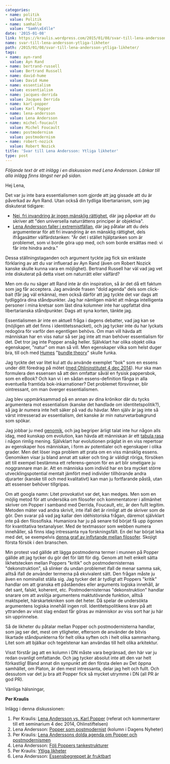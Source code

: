 ```yaml
---
categories:
- name: politik
  value: Politik
- name: samhalle
  value: "Samh\xE4lle"
date: '2015-01-08'
link: https://kraulis.wordpress.com/2015/01/08/svar-till-lena-andersson-ytliga-likheter/
name: svar-till-lena-andersson-ytliga-likheter
path: /2015/01/08/svar-till-lena-andersson-ytliga-likheter/
tags:
- name: ayn-rand
  value: Ayn Rand
- name: bertrand-russell
  value: Bertrand Russell
- name: david-hume
  value: David Hume
- name: essentialism
  value: essentialism
- name: jacques-derrida
  value: Jacques Derrida
- name: karl-popper
  value: Karl Popper
- name: lena-andersson
  value: Lena Andersson
- name: michel-foucault
  value: Michel Foucault
- name: postmodernism
  value: postmodernism
- name: robert-nozick
  value: Robert Nozick
title: 'Svar till Lena Andersson: Ytliga likheter'
type: post
---
```

*Följande text är ett inlägg i en diskussion med Lena Andersson. Länkar till alla inlägg finns längst ner på sidan.*

Hej Lena,

Det var ju inte bara essentialismen som gjorde att jag gissade att du är påverkad av Ayn Rand. Utan också din tydliga libertarianism, som jag diskuterat tidigare:

- [Nej, fri invandring är ingen mänsklig rättighet](/2014/09/22/nej-fri-invandring-ar-ingen-mansklig-rattighet/), där jag påpekar att du skriver att "den universella naturrättens principer är objektiva".
- [Lena Andersson faller i extremistfällan](/2013/12/15/lena-andersson-faller-i-extremistfallan/), där jag påtalar att du dels argumenterar för att fri invandring är en mänsklig rättighet, dels ifrågasätter välfärdstanken: "Är det i stället hjälptanken som är problemet, som vi borde göra upp med, och som borde ersättas med: vi får inte hindra andra."

Dessa ställningstaganden och argument tyckte jag fick sin enklaste förklaring av att du var influerad av Ayn Rand (även om Robert Nozick kanske skulle kunna vara en möjlighet). Bertrand Russell har väl vad jag vet inte diskuterat på detta viset om naturrätt eller välfärd?

Men om du nu säger att Rand inte är din inspiration, så är det då ett faktum som jag får acceptera. Jag använde frasen "dold agenda" dels som click-bait (får jag väl erkänna), men också därför att jag tyckte det var dags att tydliggöra dina ståndpunkter. Jag har nämligen märkt att många intelligenta personer i mina kretsar som läst dina kolumner inte har uppfattat dina libertarianska ståndpunkter. Dags att syna korten, tänkte jag.



Essentialismen är inte en aktuell fråga i dagens debatter, vad jag kan se (möjligen att det finns i identitetssnacket), och jag tycker inte du har lyckats redogöra för varför den egentligen behövs. Om man vill hävda att människan har en viss natur så ser jag inte att man behöver essentialism för det. Det tror jag inte Popper ansåg heller. Självklart har olika objekt olika egenskaper, "natur" om man så vill. Men egenskaper vilka som helst duger bra, till och med [Humes](http://en.wikipedia.org/wiki/David_Hume) "[bundle theory](http://en.wikipedia.org/wiki/Bundle_theory)" skulle funka.

Jag tyckte det var litet kul att du använde exemplet "bok" som en essens under ditt föredrag på mötet ([med Ohlininstitutet 4 dec 2014](/2014/12/05/lena-andersson-vs-karl-popper/)). Hur ska man formulera den essensen så att den omfattar såväl en fysisk pappersbok, som en eBook? Och kan vi i en sådan essens-definition fånga in alla eventuella framtida bok-inkarnationer? Det problemet försvinner, blir ointressant, om man överger essentialismen.

Jag blev uppmärksammad på en annan av dina krönikor där du tycks argumentera mot essentialism (kanske det handlade om identitetspolitik?), så jag är numera inte helt säker på vad du hävdar. Men själv är jag inte så värst intresserad av essentialism, det kanske är min naturvetarbakgrund som spökar.

Jag jobbar ju med [genomik](http://en.wikipedia.org/wiki/Genomics), och jag begriper ärligt talat inte hur någon alls idag, med kunskap om evolution, kan hävda att människan är ett [tabula rasa](http://en.wikipedia.org/wiki/Tabula_rasa) i någon rimlig mening. Självklart har evolutionen präglat in en viss repertoar av egenskaper hos människan, i form av potentialer och egenskaper i olika grader. Men det löser inga problem att prata om en viss mänsklig essens. Genomiken visar ju bland annat att saker och ting är väldigt röriga, försöken att till exempel bestämma ett referens-genom för en art blir smetigare ju noggrannare man är. Att en människa som individ har en bra mycket större utvecklingspotential mentalt jämfört med individer tillhörande andra djurarter (kanske till och med kvalitativt) kan man ju fortfarande påstå, utan att essenser behöver tillgripas.

Om att googla namn: Litet provokativt var det, kan medges. Men som en möjlig metod för att undersöka om filosofer och kommentatorer i allmänhet skriver om Popper i samband med Derrida, Foucault, etc, är den fullt legitim. Metoden mäter vad andra skrivit, inte ifall det är rimligt att de skriver som de gör. Den svarar på vad jag kallar den idéhistoriska frågan, däremot självklart inte på den filosofiska. Humaniora har ju på senare tid börjat få upp ögonen för kvantitativa textanalyser. Med de textmassor som webben numera innehåller, så finns idag intressanta nya forskningsfält. En del har börjat leka med det, se exempelvis [denna graf av inflytande mellan filosofer](https://drunksandlampposts.wordpress.com/2012/06/13/graphing-the-history-of-philosophy/). Skojigt första försök i den branschen.

Min protest vad gällde att lägga postmoderna termer i munnen på Popper gällde att jag tycker du gör det för lätt för dig. Genom att helt enkelt sätta likhetstecken mellan Poppers "kritik" och postmodernisternas "dekonstruktion", så slinker du undan problemet ifall de menar samma sak, alltså ifall de använder termerna på ekvivalent sätt. Den frågan måste ju även en nominalist ställa sig. Jag tycker det är tydligt att Poppers "kritik" handlar om att granska ett påståendes eller arguments logiska innehåll, är det sant, falskt, koherent, etc. Postmodernisternas "dekonstruktion" handlar snarare om att avslöja argumentens maktutövande funktion, alltså maktspelet, härskartekniken som det heter. Då spelar de undersökta argumentens logiska innehåll ingen roll. Identitetspolitikens krav på att yttranden av visst slag endast får göras av människor av viss sort har ju här sin upprinnelse.

Så de likheter du påtalar mellan Popper och postmodernisterna handlar, som jag ser det, mest om ytligheter, eftersom de använder de bitvis likartade ståndpunkterna för helt olika syften och i helt olika sammanhang. Litet som att bjälkar och tegelstenar kan användas till helt olika arkitektur.

Visst förstår jag att en kolumn i DN måste vara begränsad, den här var ju redan ovanligt omfattande. Och jag tycker absolut inte att den var helt förkastlig! Bland annat din synpunkt att den första delen av Det öppna samhället, om Platon, är den mest intressanta, delar jag helt och fullt. Och dessutom var det ju bra att Popper fick så mycket utrymme i DN (all PR är god PR).

Vänliga hälsningar,

**Per Kraulis**

Inlägg i denna diskussionen:

1. Per Kraulis: [Lena Andersson vs. Karl Popper](/2014/12/05/lena-andersson-vs-karl-popper/) (referat och kommentarer till ett seminarium 4 dec 2014, Ohlinstiftelsen)
2. Lena Andersson: [Popper som postmodernist](http://www.dn.se/ledare/kolumner/lena-andersson-popper-som-postmodernist/) (kolumn i Dagens Nyheter)
3. Per Kraulis: [Lena Anderssons dolda agenda om Popper och postmodernismen](/2015/01/04/lena-anderssons-dolda-agenda-om-popper-och-postmodernismen/)
4. Lena Andersson: [Följ Poppers tankestrukturer](/2015/01/07/lena-andersson-svarar-folj-poppers-tankestrukturer/)
5. Per Kraulis: [Ytliga likheter](/2015/01/08/svar-till-lena-andersson-ytliga-likheter/)
6. Lena Andersson: [Essensbegreppet är fruktbart](/2015/01/09/lena-andersson-avslutar-essensbegreppet-ar-fruktbart/)
